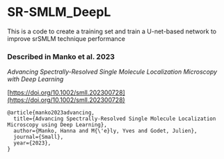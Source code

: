 # SR-SMLM_DeepL

This is a code to create a training set and train a U-net-based network to improve srSMLM technique performance

### Described in Manko et al. 2023

*Advancing Spectrally-Resolved Single Molecule Localization Microscopy with Deep Learning*


[https://doi.org/10.1002/smll.202300728](https://doi.org/10.1002/smll.202300728)

 
```
@article{manko2023advancing,
  title={Advancing Spectrally-Resolved Single Molecule Localization Microscopy using Deep Learning},
  author={Manko, Hanna and M{\'e}ly, Yves and Godet, Julien},
  journal={Small},
  year={2023},
}
```
